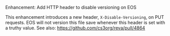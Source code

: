Enhancement: Add HTTP header to disable versioning on EOS

This enhancement introduces a new header, `X-Disable-Versioning`, on PUT requests. EOS will not version this file save whenever this header is set with a truthy value.
See also: https://github.com/cs3org/reva/pull/4864